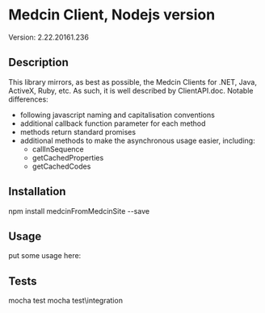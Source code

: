Medcin Client, Nodejs version
=========

Version: 2.22.20161.236

## Description

This library mirrors, as best as possible, the Medcin Clients for .NET, Java, ActiveX, Ruby, etc.  As such, it
is well described by ClientAPI.doc.  Notable differences:
* following javascript naming and capitalisation conventions
* additional callback function parameter for each method
* methods return standard promises
* additional methods to make the asynchronous usage easier, including:
  * callInSequence
  * getCachedProperties
  * getCachedCodes

## Installation

  npm install medcinFromMedcinSite --save

## Usage

  put some usage here:

## Tests

  mocha test
  mocha test\integration
